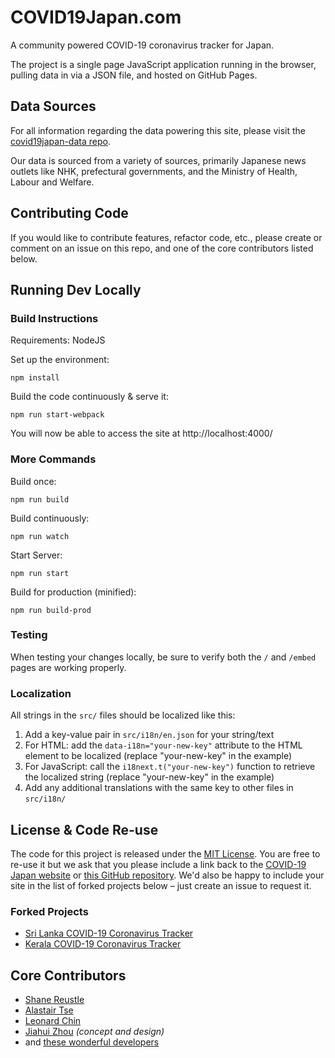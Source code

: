 # COVID19Japan.com

A community powered COVID-19 coronavirus tracker for Japan.

The project is a single page JavaScript application running in the browser, pulling data in via a JSON file, and hosted on GitHub Pages.

## Data Sources

For all information regarding the data powering this site, please visit the [covid19japan-data repo](https://github.com/reustle/covid19japan-data/).

Our data is sourced from a variety of sources, primarily Japanese news outlets like NHK, prefectural governments, and the Ministry of Health, Labour and Welfare.

## Contributing Code

If you would like to contribute features, refactor code, etc., please create or comment on an issue on this repo, and one of the core contributors listed below.

## Running Dev Locally

### Build Instructions

Requirements: NodeJS

Set up the environment:

```
npm install
```

Build the code continuously & serve it:

```
npm run start-webpack
```

You will now be able to access the site at http://localhost:4000/

### More Commands

Build once:

```
npm run build
```

Build continuously:

```
npm run watch
```

Start Server:

```
npm run start
```

Build for production (minified):

```
npm run build-prod
```

### Testing

When testing your changes locally, be sure to verify both the `/` and `/embed` pages are working properly.

### Localization

All strings in the `src/` files should be localized like this:

1. Add a key-value pair in `src/i18n/en.json` for your string/text
2. For HTML: add the `data-i18n="your-new-key"` attribute to the HTML element to be localized (replace "your-new-key" in the example)
3. For JavaScript: call the `i18next.t("your-new-key")` function to retrieve the localized string (replace "your-new-key" in the example)
4. Add any additional translations with the same key to other files in `src/i18n/`

## License & Code Re-use

The code for this project is released under the [MIT License](LICENSE). You are free to re-use it but we ask that you please include a link back to the [COVID-19 Japan website](https://covid19japan.com/) or [this GitHub repository](https://github.com/reustle/covid19japan). We'd also be happy to include your site in the list of forked projects below – just create an issue to request it.

### Forked Projects

- [Sri Lanka COVID-19 Coronavirus Tracker](https://covidsl.com)
- [Kerala COVID-19 Coronavirus Tracker](https://covid19kerala.info)

## Core Contributors

- [Shane Reustle](https://reustle.org)
- [Alastair Tse](https://github.com/liquidx)
- [Leonard Chin](https://github.com/l15n)
- [Jiahui Zhou](https://jiahuizhou.design/) _(concept and design)_
- and [these wonderful developers](https://github.com/reustle/covid19japan/graphs/contributors)

